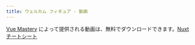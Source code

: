```yaml
---
title: ウェルカム フィギュア - 動画
---
```

<a href="https://www.vuemastery.com" target="_blank" rel="noopener">Vue Mastery</a> によって提供される動画は、無料でダウンロードできます。<a href="https://www.vuemastery.com/nuxt-cheat-sheet/" target="_blank" rel="noopener">Nuxt チートシート</a>
